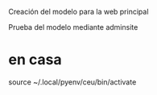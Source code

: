 Creación del modelo para la web principal

Prueba del modelo mediante adminsite


# en casa
source ~/.local/pyenv/ceu/bin/activate
